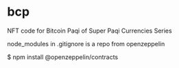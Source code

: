 # bcp

NFT code for Bitcoin Paqi of Super Paqi Currencies Series

node_modules in .gitignore is a repo from openzeppelin

$ npm install @openzeppelin/contracts
